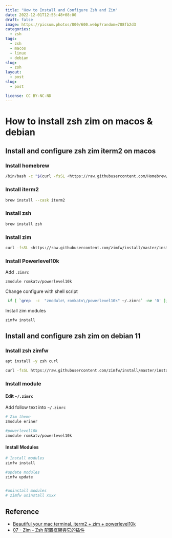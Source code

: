 ```yaml
---
title: "How to Install and Configure Zsh and Zim"
date: 2022-12-01T12:55:48+08:00
draft: false
image: https://picsum.photos/800/600.webp?random=708fb2d3
categories:
  - zsh
tags:
  - zsh
  - macos
  - linux
  - debian
slug:
  - zsh
layout: 
  - post
slug: 
  - post

license: CC BY-NC-ND
---
```


# How to install zsh zim on macos & debian

## Install and configure zsh zim iterm2 on macos

### Install homebrew

```bash
/bin/bash -c "$(curl -fsSL <https://raw.githubusercontent.com/Homebrew/install/HEAD/install.sh>)"
```

### Install iterm2

```bash
brew install --cask iterm2
```

### Install zsh

```bash
brew install zsh
```

### Install zim

```bash
curl -fsSL <https://raw.githubusercontent.com/zimfw/install/master/install.zsh> | zsh
```

### Install Powerlevel10k

Add `.zimrc`

```txt
zmodule romkatv/powerlevel10k
```

Change configure with shell script

```bash
 if [ `grep  -c  "zmodule\ romkatv\/powerlevel10k" ~/.zimrc` -ne '0' ]; then echo "exist"; else echo "not exist"&& echo zmodule\ romkatv/\powerlevel10k >> ~/.zimrc; fi
```

Install zim modules

```bash
zimfw install
```

## Install and configure zsh zim on debian 11

### Install zsh zimfw

```bash
apt install -y zsh curl

curl -fsSL https://raw.githubusercontent.com/zimfw/install/master/install.zsh | zsh
```

### Install module

#### Edit `~/.zimrc`

Add follow text into `~/.zimrc`

```bash
# Zim theme
zmodule eriner

#powerlevel10k
zmodule romkatv/powerlevel10k
```

#### Install Modules

```bash
# Install modules
zimfw install

#update modules
zimfw update


#uninstall modules
# zimfw uninstall xxxx

```

## Reference

-   [Beautiful your mac terminal, iterm2 + zim + powerlevel10k](https://rainlay.medium.com/beautiful-your-mac-terminal-iterm2-zim-powerlevel10k-2f3dedde5b85)
-   [07 - Zim - Zsh 配置框架與它的插件](https://ithelp.ithome.com.tw/articles/10270581)
